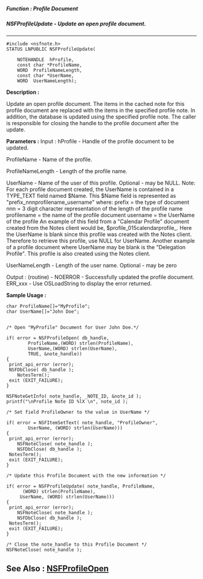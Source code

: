 ##### Function : Profile Document
##### NSFProfileUpdate - Update an open profile document.
---
```
#include <nsfnote.h>
STATUS LNPUBLIC NSFProfileUpdate(

	NOTEHANDLE  hProfile,
	const char *ProfileName,
	WORD  ProfileNameLength,
	const char *UserName,
	WORD  UserNameLength);
```
**Description :**

Update an open profile document.  The items in the cached note for this profile 
document are replaced with the items in the specified profile note.  In 
addition, the database is updated using the specified profile note.  The caller 
is responsible for closing the handle to the profile document after the update.

**Parameters :**
Input :
hProfile  -  Handle of the profile document to be updated.

ProfileName  -  Name of the profile.

ProfileNameLength  -  Length of the profile name.

UserName  -  Name of the user of this profile.  Optional - may be NULL.
 Note:  For each profile document created, the UserName is contained in a TYPE_TEXT field named $Name.  This $Name field is represented as "prefix_nnnprofilename_username" where:
     prefix = the type of document
     nnn = 3 digit character representation of the length of the profile name
     profilename = the name of the profile document
     username = the UserName of the profile
An example of this field from a "Calendar Profile" document created from the Notes client would be, $profile_015calendarprofile_.  Here the UserName is blank since this profile was created with the Notes client.  Therefore to retrieve this profile, use NULL for UserName.  Another example of a profile document where UserName may be blank is the "Delegation Profile".  This profile is also created using the Notes client.

UserNameLength  -  Length of the user name.  Optional - may be zero

Output :
(routine)  -  NOERROR - Successfully updated the profile document.
ERR_xxx - Use OSLoadString to display the error returned.



**Sample Usage :**
```
char ProfileName[]="MyProfile";
char UserName[]="John Doe";


/* Open "MyProfile" Document for User John Doe.*/

if( error = NSFProfileOpen( db_handle,
        ProfileName,(WORD) strlen(ProfileName),
        UserName,(WORD) strlen(UserName),
        TRUE, &note_handle))
{
 print_api_error (error);
 NSFDbClose( db_handle );
	NotesTerm();
 exit (EXIT_FAILURE); 
}

NSFNoteGetInfo( note_handle, _NOTE_ID, &note_id );
printf("\nProfile Note ID %lX \n", note_id );

/* Set field ProfileOwner to the value in UserName */

if( error = NSFItemSetText( note_handle, "ProfileOwner", 
        UserName, (WORD) strlen(UserName)))
{
 print_api_error (error);
	NSFNoteClose( note_handle );
	NSFDbClose( db_handle );
 NotesTerm();
 exit (EXIT_FAILURE);
}

/* Update this Profile Document with the new information */

if( error = NSFProfileUpdate( note_handle, ProfileName,
      (WORD) strlen(ProfileName),
     UserName, (WORD) strlen(UserName)))
{
 print_api_error (error);
	NSFNoteClose( note_handle );
	NSFDbClose( db_handle );
 NotesTerm();
 exit (EXIT_FAILURE);
}

/* Close the note_handle to this Profile Document */
NSFNoteClose( note_handle );
```
**See Also :**
[NSFProfileOpen](/domino-c-api-docs/reference/Func/NSFProfileOpen)
---
